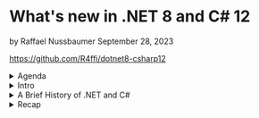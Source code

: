 # What's new in .NET 8 and C# 12

by Raffael Nussbaumer
September 28, 2023

https://github.com/R4ffi/dotnet8-csharp12

<details>
<summary>Agenda</summary>

0. Intro
1. A Brief History of .NET and C#
2. The demo application (or how to get a beer)
3. New features
4. Recap

</details>

<details>
<summary>Intro</summary>

```csharp
using System;

public class PersonalInformation
{
    public string LastName { get; set; }
    public string FirstName { get; set; }
    public string Role { get; set; }
    public int YearsOfExperience { get; set; }
    public string Employer { get; set; }
    public string Nationality { get; set; }
    public string[] Hobbies { get; set; }
}

class Program
{
    static void Main(string[] args)
    {
        PersonalInformation me = new()
        {
            LastName = "Nussbaumer";
            FirstName = "Raffael";
            Role = "Software Developer / Team Lead";
            YearsOfExperience = DateTime.Now.Year - 2008;
            Employer = "isolutions Switzerland";
            Nationality = "Swiss";
            Hobbies = new string[] { "Skiing", "Hiking" }
        };
    }
}
```

</details>

<details>
<summary>A Brief History of .NET and C#</summary>

<details>
<summary>2002</summary>

| .NET World                                                    | What else?                                                                                                                                  |
| ------------------------------------------------------------- | ------------------------------------------------------------------------------------------------------------------------------------------- |
| The first final versions of .NET and C# see the light of day. | ![The Lord of the Rings: The Two Towers Poster](https://upload.wikimedia.org/wikipedia/en/f/fc/The_Lord_of_the_Rings%2C_T2T_%282002%29.jpg) |
|                                                               | Source: https://www.cinematerial.com/movies/the-lord-of-the-rings-the-two-towers-i167261/info                                               |
|                                                               | Copyright owner: New Line Cinema                                                                                                            |

</details>

<details>
<summary>2005</summary>

| .NET World                                                   | What else?                                                                                                                                               |
| ------------------------------------------------------------ | -------------------------------------------------------------------------------------------------------------------------------------------------------- |
| .NET Framework 2.0 introduces ASP.NET, WinForms, and ADO.NET | ![Star Wars Episode III Revenge of the Sith poster](https://upload.wikimedia.org/wikipedia/en/9/93/Star_Wars_Episode_III_Revenge_of_the_Sith_poster.jpg) |
|                                                              | Source: http://www.impawards.com/2005/star_wars_episode_three_ver2.html                                                                                  |
|                                                              | Copyright owner: Lucasfilm Ltd.                                                                                                                          |

</details>

<details>
<summary>2006</summary>

| .NET World                                | What else?                                                                                                                              |
| ----------------------------------------- | --------------------------------------------------------------------------------------------------------------------------------------- |
| .NET Framework 3.0 introduces WPF and WCF | ![Casino Royale poster](https://upload.wikimedia.org/wikipedia/en/1/15/Casino_Royale_2_-_UK_cinema_poster.jpg)                          |
|                                           | Source: http://www.dailymail.co.uk/home/moslive/article-2085176/James-Bond-movies-Moonraker-Casino-Royale--choose-favourite-poster.html |
|                                           | Copyright owner: Sony Pictures Releasing                                                                                                |

</details>

<details>
<summary>2007</summary>

| .NET World                                                       | What else?                                                                                |
| ---------------------------------------------------------------- | ----------------------------------------------------------------------------------------- |
| .NET Framework 3.5 introduces LINQ, EntityFramework, ASP.NET MVC | ![Transformers poster](https://upload.wikimedia.org/wikipedia/en/6/66/Transformers07.jpg) |
|                                                                  | Source: http://www.impawards.com/2007/transformers_ver13.html                             |
|                                                                  | Copyright owner: Paramount Pictures                                                       |

</details>

<details>
<summary>2010</summary>

| .NET World                                                                | What else?                                                                                                     |
| ------------------------------------------------------------------------- | -------------------------------------------------------------------------------------------------------------- |
| .NET Framework 4.0 introduces Parallel LINQ and the Task Parallel Library | ![Inception poster](https://upload.wikimedia.org/wikipedia/en/2/2e/Inception_%282010%29_theatrical_poster.jpg) |
|                                                                           | Source: http://impawards.com/2010/inception_ver3.html                                                          |
|                                                                           | Copyright owner: Warner Bros. Pictures                                                                         |
|                                                                           |

</details>

<details>
<summary>2016</summary>

| .NET World                                       | What else?                                                                                        |
| ------------------------------------------------ | ------------------------------------------------------------------------------------------------- |
| Alongside the .NET Framework, .NET Core is born. | ![Deadpool poster](https://upload.wikimedia.org/wikipedia/en/2/23/Deadpool_%282016_poster%29.png) |
|                                                  | Source: https://www.imdb.com/title/tt1431045/                                                     |
|                                                  | Copyright owner: Marvel Characters, Inc                                                           |

</details>

<details>
<summary>2020</summary>

| .NET World                                                                                  | What else?                                                                             |
| ------------------------------------------------------------------------------------------- | -------------------------------------------------------------------------------------- |
| .NET 5 unified the previously separate .NET Core and .NET Framework into a single platform. | ![Tenet poster](https://upload.wikimedia.org/wikipedia/en/1/14/Tenet_movie_poster.jpg) |
|                                                                                             | Source: http://www.impawards.com/2020/tenet_ver3.html                                  |
|                                                                                             | Copyright owner: Warner Bros. Pictures                                                 |

</details>

<details>
<summary>Today</summary>

| .NET World                                                    | What else?                                                                              |
| ------------------------------------------------------------- | --------------------------------------------------------------------------------------- |
| .NET 8 and C# 12 are released. Let's find out what it brings! | ![Barbie poster](https://upload.wikimedia.org/wikipedia/en/0/0b/Barbie_2023_poster.jpg) |
|                                                               | Source: https://www.carolinacinemas.com/lumina/movie/barbie                             |
|                                                               | Copyright owner: Warner Bros. Pictures                                                  |

</details>
</details>

<details>
<summary>Recap</summary>

## Primary constructors

https://learn.microsoft.com/en-us/dotnet/csharp/whats-new/csharp-12#primary-constructors

## Keyed Dependency Injection

https://learn.microsoft.com/en-us/dotnet/core/whats-new/dotnet-8#keyed-di-services

## Collection expressions

https://learn.microsoft.com/en-us/dotnet/csharp/whats-new/csharp-12#collection-expressions

## Random

https://learn.microsoft.com/en-us/dotnet/core/whats-new/dotnet-8#methods-for-working-with-randomness

## Interface hierarchies

https://learn.microsoft.com/en-us/dotnet/core/whats-new/dotnet-8#interface-hierarchies

## Audit for security vulnerabilities

https://learn.microsoft.com/en-us/dotnet/core/tools/dotnet-restore#audit-for-security-vulnerabilities

</details>
